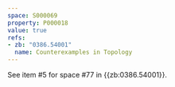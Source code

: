 ```yaml
---
space: S000069
property: P000018
value: true
refs:
- zb: "0386.54001"
  name: Counterexamples in Topology
---
```


See item #5 for space #77 in {{zb:0386.54001}}.

